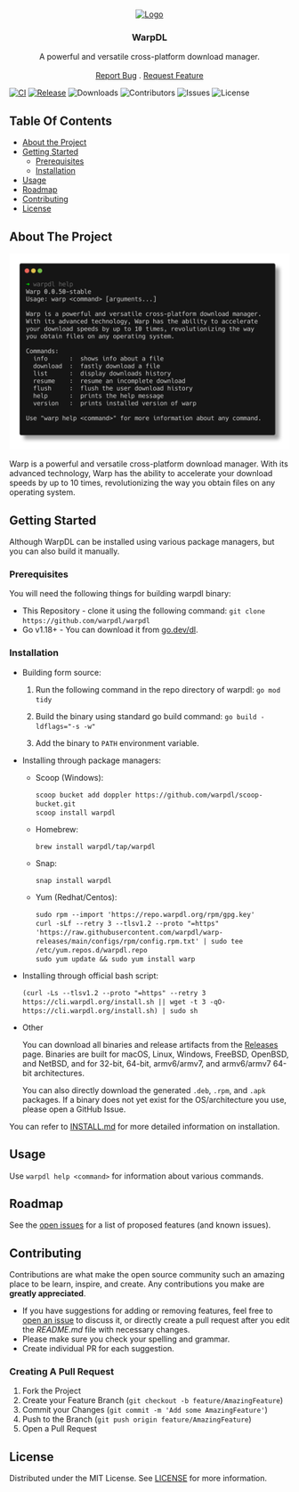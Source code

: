<br/>
<p align="center">
  <a href="https://github.com/warpdl/warpdl">
    <img src="https://avatars.githubusercontent.com/u/134059456" alt="Logo" width="80" height="80">
  </a>

  <h3 align="center">WarpDL</h3>

  <p align="center">
    A powerful and versatile cross-platform download manager.
    <br/>
    <br/>
    <a href="https://github.com/warpdl/warpdl/issues">Report Bug</a>
    .
    <a href="https://github.com/warpdl/warpdl/issues">Request Feature</a>
  </p>
</p>

[![CI](https://github.com/warpdl/warpdl/actions/workflows/ci.yml/badge.svg)](https://github.com/warpdl/warpdl/actions/workflows/ci.yml) [![Release](https://github.com/warpdl/warpdl/actions/workflows/release.yml/badge.svg)](https://github.com/warpdl/warpdl/actions/workflows/release.yml) ![Downloads](https://img.shields.io/github/downloads/warpdl/warp-releases/total) ![Contributors](https://img.shields.io/github/contributors/warpdl/warpdl?color=dark-green) ![Issues](https://img.shields.io/github/issues/warpdl/warpdl) ![License](https://img.shields.io/github/license/warpdl/warpdl) 

## Table Of Contents

* [About the Project](#about-the-project)
* [Getting Started](#getting-started)
  * [Prerequisites](#prerequisites)
  * [Installation](#installation)
* [Usage](#usage)
* [Roadmap](#roadmap)
* [Contributing](#contributing)
* [License](#license)

## About The Project

![Screen Shot](./screenshot.png)

Warp is a powerful and versatile cross-platform download manager. With its advanced technology, Warp has the ability to accelerate your download speeds by up to 10 times, revolutionizing the way you obtain files on any operating system.



## Getting Started

Although WarpDL can be installed using various package managers, but you can also build it manually.

### Prerequisites

You will need the following things for building warpdl binary:

* This Repository - clone it using the following command:
   ```git clone https://github.com/warpdl/warpdl```
* Go v1.18+ - You can download it from [go.dev/dl](https://go.dev/dl).

### Installation

- Building form source:

  1. Run the following command in the repo directory of warpdl:
      ```go mod tidy```
  
  2. Build the binary using standard go build command:
      ```go build -ldflags="-s -w"```
  
  3. Add the binary to `PATH` environment variable.

- Installing through package managers:
  - Scoop (Windows):
      ```
      scoop bucket add doppler https://github.com/warpdl/scoop-bucket.git
      scoop install warpdl
      ```
  - Homebrew:
      ```
      brew install warpdl/tap/warpdl
      ```
  - Snap:
      ```
      snap install warpdl
      ```
  - Yum (Redhat/Centos):
      ```
      sudo rpm --import 'https://repo.warpdl.org/rpm/gpg.key'
      curl -sLf --retry 3 --tlsv1.2 --proto "=https" 'https://raw.githubusercontent.com/warpdl/warp-releases/main/configs/rpm/config.rpm.txt' | sudo tee /etc/yum.repos.d/warpdl.repo
      sudo yum update && sudo yum install warp
      ```
- Installing through official bash script:
  ```
  (curl -Ls --tlsv1.2 --proto "=https" --retry 3 https://cli.warpdl.org/install.sh || wget -t 3 -qO- https://cli.warpdl.org/install.sh) | sudo sh
  ```
- Other

  You can download all binaries and release artifacts from the [Releases](https://github.com/warpdl/warp-releases/releases/latest) page. Binaries are built for macOS, Linux, Windows, FreeBSD, OpenBSD, and   NetBSD, and for 32-bit, 64-bit, armv6/armv7, and armv6/armv7 64-bit architectures.

  You can also directly download the generated `.deb`, `.rpm`, and `.apk` packages. If a binary does not yet exist for the OS/architecture you use, please open a GitHub Issue.

You can refer to [INSTALL.md](https://github.com/warpdl/warp-releases/blob/main/INSTALL.md) for more detailed information on installation.
## Usage

Use `warpdl help <command>` for information about various commands.

## Roadmap

See the [open issues](https://github.com/warpdl/warpdl/issues) for a list of proposed features (and known issues).

## Contributing

Contributions are what make the open source community such an amazing place to be learn, inspire, and create. Any contributions you make are **greatly appreciated**.
* If you have suggestions for adding or removing features, feel free to [open an issue](https://github.com/warpdl/warpdl/issues/new) to discuss it, or directly create a pull request after you edit the *README.md* file with necessary changes.
* Please make sure you check your spelling and grammar.
* Create individual PR for each suggestion.

### Creating A Pull Request

1. Fork the Project
2. Create your Feature Branch (`git checkout -b feature/AmazingFeature`)
3. Commit your Changes (`git commit -m 'Add some AmazingFeature'`)
4. Push to the Branch (`git push origin feature/AmazingFeature`)
5. Open a Pull Request

## License

Distributed under the MIT License. See [LICENSE](https://github.com/warpdl/warpdl/blob/dev/LICENSE) for more information.
